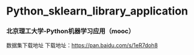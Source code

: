 # Python_sklearn_library_application

### 北京理工大学-Python机器学习应用（mooc）

数据集下载地址
下载地址：https://pan.baidu.com/s/1eR7doh8
